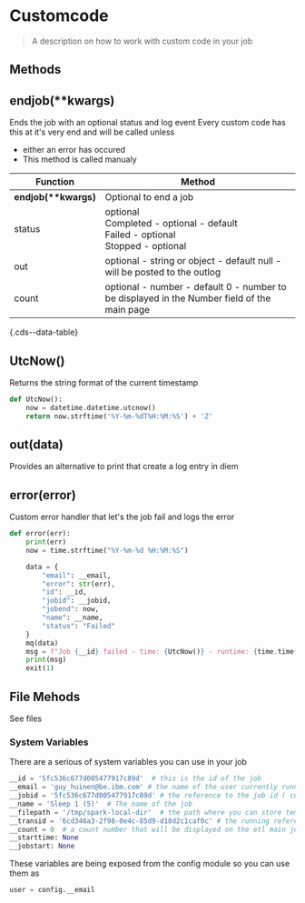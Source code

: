 <!-- markdownlint-disable MD033 -->

# Customcode

> A description on how to work with custom code in your job

## Methods

## endjob(\*\*kwargs)

Ends the job with an optional status and log event
Every custom code has this at it's very end and will be called unless

- either an error has occured
- This method is called manualy

| Function               | Method                                                                                      |
| ---------------------- | ------------------------------------------------------------------------------------------- |
| **endjob(\*\*kwargs)** | Optional to end a job                                                                       |
| status                 | optional<br/>Completed - optional - default<br/>Failed - optional<br/>Stopped - optional    |
| out                    | optional - string or object - default null - will be posted to the outlog                   |
| count                  | optional - number - default 0 - number to be displayed in the Number field of the main page |

{.cds--data-table}

## UtcNow()

Returns the string format of the current timestamp

```python
def UtcNow():
    now = datetime.datetime.utcnow()
    return now.strftime('%Y-%m-%dT%H:%M:%S') + 'Z'
```

## out(data)

Provides an alternative to print that create a log entry in diem

## error(error)

Custom error handler that let's the job fail and logs the error

```python
def error(err):
    print(err)
    now = time.strftime("%Y-%m-%d %H:%M:%S")

    data = {
        "email": __email,
        "error": str(err),
        "id": __id,
        "jobid": __jobid,
        "jobend": now,
        "name": __name,
        "status": "Failed"
    }
    mq(data)
    msg = f"Job {__id} failed - time: {UtcNow()} - runtime: {time.time() - start_time}"
    print(msg)
    exit(1)
```

## File Mehods

See files

### System Variables

There are a serious of system variables you can use in your job

```py
__id = '5fc536c677d005477917c89d'  # this is the id of the job
__email = 'guy_huinen@be.ibm.com' # the name of the user currently running the job
__jobid = '5fc536c677d005477917c89d' # the reference to the job id ( current job or pipeline reference)
__name = 'Sleep 1 (5)'  # The name of the job
__filepath = '/tmp/spark-local-dir'  # the path where you can store temp data
__transid = '6cd346a3-2f98-0e4c-85d9-d18d2c1caf0c' # the running reference of the job
__count = 0  # a count number that will be displayed on the etl main job page
__starttime: None
__jobstart: None
```

These variables are being exposed from the config module so you can use them as

```py
user = config.__email
```
